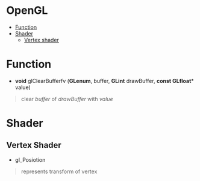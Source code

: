 # OpenGL

- [Function](#function)
- [Shader](#shader)
  - [Vertex shader](#vertex-shader)


Function
======
- **void** glClearBufferfv (**GLenum**, buffer, **GLint** drawBuffer, **const GLfloat**\* value)
>clear *buffer* of *drawBuffer* with *value*
<!-- >*drawBuffer*의 *buffer*를 *value*로 지운다.  -->


Shader
=====
Vertex Shader
----------------
- gl_Posiotion
>represents transform of vertex